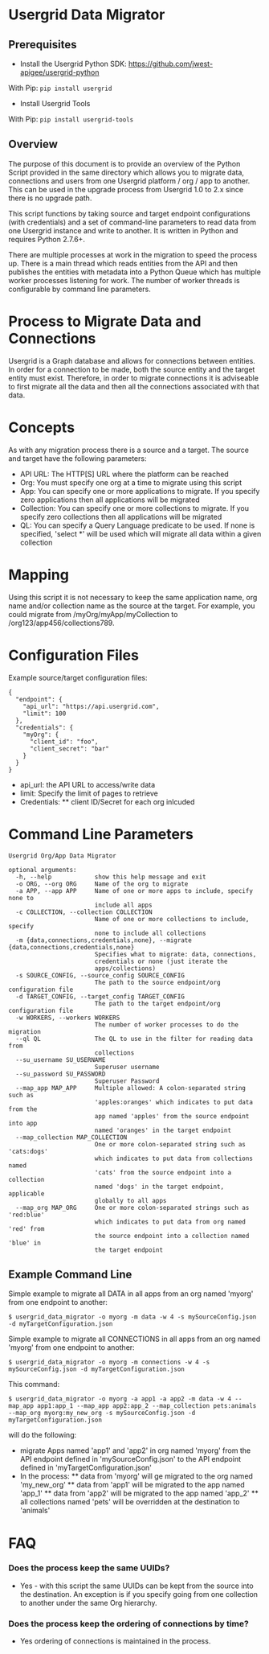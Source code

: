 # Usergrid Data Migrator

## Prerequisites

* Install the Usergrid Python SDK: https://github.com/jwest-apigee/usergrid-python

With Pip: `pip install usergrid`

* Install Usergrid Tools

With Pip: `pip install usergrid-tools`


## Overview
The purpose of this document is to provide an overview of the Python Script provided in the same directory which allows you to migrate data, connections and users from one Usergrid platform / org / app to another.  This can be used in the upgrade process from Usergrid 1.0 to 2.x since there is no upgrade path.

This script functions by taking source and target endpoint configurations (with credentials) and a set of command-line parameters to read data from one Usergrid instance and write to another.  It is written in Python and requires Python 2.7.6+.

There are multiple processes at work in the migration to speed the process up.  There is a main thread which reads entities from the API and then publishes the entities with metadata into a Python Queue which has multiple worker processes listening for work.  The number of worker threads is configurable by command line parameters.


# Process to Migrate Data and Connections
Usergrid is a Graph database and allows for connections between entities.  In order for a connection to be made, both the source entity and the target entity must exist.  Therefore, in order to migrate connections it is adviseable to first migrate all the data and then all the connections associated with that data.

# Concepts
As with any migration process there is a source and a target.  The source and target have the following parameters:

* API URL: The HTTP[S] URL where the platform can be reached
* Org: You must specify one org at a time to migrate using this script
* App: You can specify one or more applications to migrate.  If you specify zero applications then all applications will be migrated
* Collection: You can specify one or more collections to migrate.  If you specify zero collections then all applications will be migrated
* QL: You can specify a Query Language predicate to be used.  If none is specified, 'select *' will be used which will migrate all data within a given collection

# Mapping
Using this script it is not necessary to keep the same application name, org name and/or collection name as the source at the target.  For example, you could migrate from /myOrg/myApp/myCollection to /org123/app456/collections789.  


# Configuration Files
Example source/target configuration files:

```
{
  "endpoint": {
    "api_url": "https://api.usergrid.com",
    "limit": 100
  },
  "credentials": {
    "myOrg": {
      "client_id": "foo",
      "client_secret": "bar"
    }
  }
}
```
* api_url: the API URL to access/write data
* limit: Specify the limit of pages to retrieve
* Credentials:
** client ID/Secret for each org inlcuded

# Command Line Parameters

```
Usergrid Org/App Data Migrator

optional arguments:
  -h, --help            show this help message and exit
  -o ORG, --org ORG     Name of the org to migrate
  -a APP, --app APP     Name of one or more apps to include, specify none to
                        include all apps
  -c COLLECTION, --collection COLLECTION
                        Name of one or more collections to include, specify
                        none to include all collections
  -m {data,connections,credentials,none}, --migrate {data,connections,credentials,none}
                        Specifies what to migrate: data, connections,
                        credentials or none (just iterate the
                        apps/collections)
  -s SOURCE_CONFIG, --source_config SOURCE_CONFIG
                        The path to the source endpoint/org configuration file
  -d TARGET_CONFIG, --target_config TARGET_CONFIG
                        The path to the target endpoint/org configuration file
  -w WORKERS, --workers WORKERS
                        The number of worker processes to do the migration
  --ql QL               The QL to use in the filter for reading data from
                        collections
  --su_username SU_USERNAME
                        Superuser username
  --su_password SU_PASSWORD
                        Superuser Password
  --map_app MAP_APP     Multiple allowed: A colon-separated string such as
                        'apples:oranges' which indicates to put data from the
                        app named 'apples' from the source endpoint into app
                        named 'oranges' in the target endpoint
  --map_collection MAP_COLLECTION
                        One or more colon-separated string such as 'cats:dogs'
                        which indicates to put data from collections named
                        'cats' from the source endpoint into a collection
                        named 'dogs' in the target endpoint, applicable
                        globally to all apps
  --map_org MAP_ORG     One or more colon-separated strings such as 'red:blue'
                        which indicates to put data from org named 'red' from
                        the source endpoint into a collection named 'blue' in
                        the target endpoint
```

## Example Command Line

Simple example to migrate all DATA in all apps from an org named 'myorg' from one endpoint to another:

```
$ usergrid_data_migrator -o myorg -m data -w 4 -s mySourceConfig.json -d myTargetConfiguration.json
```

Simple example to migrate all CONNECTIONS in all apps from an org named 'myorg' from one endpoint to another:

```
$ usergrid_data_migrator -o myorg -m connections -w 4 -s mySourceConfig.json -d myTargetConfiguration.json
```


This command:

```
$ usergrid_data_migrator -o myorg -a app1 -a app2 -m data -w 4 --map_app app1:app_1 --map_app app2:app_2 --map_collection pets:animals --map_org myorg:my_new_org -s mySourceConfig.json -d myTargetConfiguration.json
```
will do the following: 

* migrate Apps named 'app1' and 'app2' in org named 'myorg' from the API endpoint defined in 'mySourceConfig.json' to the API endpoint defined in 'myTargetConfiguration.json'
* In the process:
** data from 'myorg' will ge migrated to the org named 'my_new_org'
** data from 'app1' will be migrated to the app named 'app_1'
** data from 'app2' will be migrated to the app named 'app_2'
** all collections named 'pets' will be overridden at the destination to 'animals'


# FAQ

### Does the process keep the same UUIDs?

* Yes - with this script the same UUIDs can be kept from the source into the destination.  An exception is if you specify going from one collection to another under the same Org hierarchy.

### Does the process keep the ordering of connections by time?

* Yes ordering of connections is maintained in the process. 